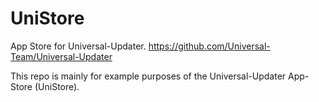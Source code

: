 # UniStore
App Store for Universal-Updater. https://github.com/Universal-Team/Universal-Updater

This repo is mainly for example purposes of the Universal-Updater App-Store (UniStore).
